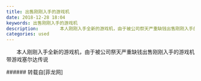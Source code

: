 ```yaml
---
title: 出售刚刚入手的游戏机
date: 2018-12-28 18:04
keywords: 出售刚刚入手的游戏机
description:        本人刚刚入手全新的游戏机，由于被公司祭天严重缺钱出售刚刚入手的游戏机带游戏塞尔达传说
categories: used
---
```

<td class="t_f" id="postmessage_2586473">

       本人刚刚入手全新的游戏机，由于被公司祭天严重缺钱出售刚刚入手的游戏机带游戏塞尔达传说<br/>
</td>
###### 转载自[菲龙网]